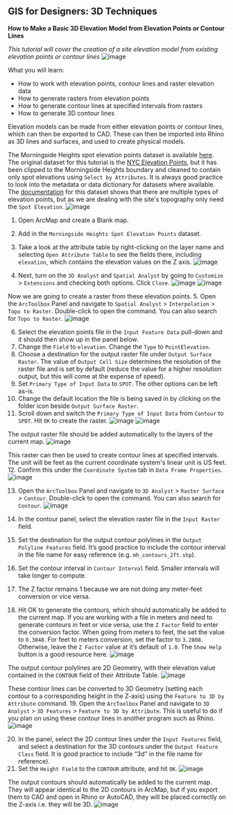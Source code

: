 ## GIS for Designers: 3D Techniques
**How to Make a Basic 3D Elevation Model from Elevation Points or Contour Lines**

*This tutorial will cover the creation of a site elevation model from existing elevation points or contour lines*
![image](images/t3-final.JPG)

What you will learn:
* How to work with elevation points, contour lines and raster elevation data
* How to generate rasters from elevation points
* How to generate contour lines at specified intervals from rasters 
* How to generate 3D contour lines 

Elevation models can be made from either elevation points or contour lines, which can then be exported to CAD. These can then be imported into Rhino as 3D lines and surfaces, and used to create physical models. 

The Morningside Heights spot elevation points dataset is available [here](data/spotelevation_mh.zip). 
The original dataset for this tutorial is the [NYC Elevation Points](https://data.cityofnewyork.us/Transportation/Elevation-points/szwg-xci6), but it has been clipped to the Morningside Heights boundary and cleaned to contain only spot elevations using `Select by Attributes`. It is always good practice to look into the metadata or data dictionary for datasets where available. The [documentation](https://github.com/CityOfNewYork/nyc-planimetrics/blob/master/Capture_Rules.md#elevation) for this dataset shows that there are multiple types of elevation points, but as we are dealing with the site's topography only need the `Spot Elevation`. 
![image](images/t3-01.JPG)

1. Open ArcMap and create a Blank map. 
2. Add in the `Morningside Heights Spot Elevation Points` dataset. 
3. Take a look at the attribute table by right-clicking on the layer name and selecting `Open Attribute Table` to see the fields there, including `elevation`, which contains the elevation values on the Z axis. 
![image](images/t3-02.JPG)

4. Next, turn on the `3D Analyst` and `Spatial Analyst` by going to `Customize` > `Extensions` and checking both options. Click `Close`.
![image](images/t3-03.JPG)
![image](images/t3-04.JPG)

Now we are going to create a raster from these elevation points.
5. Open the `ArcToolbox` Panel and navigate to `Spatial Analyst` > `Interpolation` > `Topo to Raster`. Double-click to open the command. You can also search for `Topo to Raster`. 
![image](images/t3-05.JPG)

6. Select the elevation points file in the `Input Feature Data` pull-down and it should then show up in the panel below. 
7. Change the `Field` to `elevation`. Change the `Type` to `PointElevation`. 
8. Choose a destination for the output raster file under `Output Surface Raster`. 
The value of `Output Cell Size` determines the resolution of the raster file and is set by default (reduce the value for a higher resolution output, but this will come at the expense of speed). 
9. Set `Primary Type of Input Data` to `SPOT`. 
The other options can be left as-is. 
10. Change the default location the file is being saved in by clicking on the folder icon beside `Output Surface Raster`. 
11. Scroll down and switch the `Primary Type of Input Data` from `Contour` to `SPOT`. Hit `OK` to create the raster. 
![image](images/t3-06.JPG)
![image](images/t3-07.JPG)

The output raster file should be added automatically to the layers of the current map.
![image](images/t3-08.JPG)

This raster can then be used to create contour lines at specified intervals. The unit will be feet as the current coordinate system's linear unit is US feet. 
12. Confirm this under the `Coordinate System` tab in `Data Frame Properties`. 
![image](images/t3-09.JPG)

13. Open the `ArcToolbox` Panel and navigate to `3D Analyst` > `Raster Surface` > `Contour`. Double-click to open the command. You can also search for `Contour`. 
![image](images/t3-10.JPG)

14. In the contour panel, select the elevation raster file in the `Input Raster` field. 
15. Set the destination for the output contour polylines in the `Output Polyline Features` field. 
It’s good practice to include the contour interval in the file name for easy reference (e.g. `mh_contours_2ft.shp`). 
16. Set the contour interval in `Contour Interval` field. Smaller intervals will take longer to compute. 
17. The Z factor remains 1 because we are not doing any meter-feet conversion or vice versa. 
18. Hit OK to generate the contours, which should automatically be added to the current map.
If you are working with a file in meters and need to generate contours in feet or vice versa, use the `Z Factor` field to enter the conversion factor. When going from meters to feet, the set the value to `0.3048`. For feet to meters conversion, set the factor to `3.2808`. Otherwise, leave the `Z Factor` value at it’s default of `1.0`. The `Show Help` button is a good resource here. 
![image](images/t3-11.JPG)

The output contour polylines are 2D Geometry, with their elevation value contained in the `CONTOUR` field of their Attribute Table.
![image](images/t3-12.JPG)

These contour lines can be converted to 3D Geometry (setting each contour to a corresponding height in the Z-axis) using the `Feature to 3D by Attribute` command. 
19. Open the `ArcToolbox` Panel and navigate to `3D Analyst` > `3D Features` > `Feature to 3D by Attribute`. 
This is useful to do if you plan on using these contour lines in another program such as Rhino. 
![image](images/t3-13.JPG)

20. In the panel, select the 2D contour lines under the `Input Features` field, and select a destination for the 3D contours under the `Output Feature Class` field. 
It is good practice to include “3d” in the file name for reference). 
21. Set the `Height Field` to the `CONTOUR` attribute, and hit `OK`.
![image](images/t3-14.JPG)

The output contours should automatically be added to the current map. They will appear identical to the 2D contours in ArcMap, but if you export them to CAD and open in Rhino or AutoCAD, they will be placed correctly on the Z-axis i.e. they will be 3D.
![image](images/t3-15.JPG)